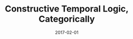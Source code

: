 ---
type: draft
authors:
  - Valeria de Paiva
  - Harley Eades III
title: "Constructive Temporal Logic, Categorically"
journal: "IFCoLog Journal of Logic and its Applications"
note: "Volume 4, Number 4, Special Issue Dedicated to the Memory of Grigori Mints"
date: 2017-02-01
resource:
  type: pdf
  pdf-url: includes/pubs/IFCoLog17.pdf
---